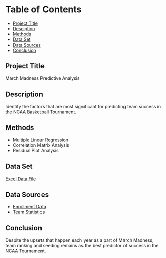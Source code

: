 # Table of Contents
- [Project Title](https://github.com/jack-meis/Hello-World/blob/main/README.md#project-title)
- [Desciption](https://github.com/jack-meis/Hello-World/blob/main/README.md#description)
- [Methods](https://github.com/jack-meis/Hello-World/blob/main/README.md#methods)
- [Data Set](https://github.com/jack-meis/Hello-World/blob/main/README.md#data-set)
- [Data Sources](https://github.com/jack-meis/Hello-World/blob/main/README.md#data-sources)
- [Conclusion](https://github.com/jack-meis/Hello-World/blob/main/README.md#conclusion)

## Project Title
March Madness Predictive Analysis

## Description
Identify the factors that are most significant for predicting team success in the NCAA Basketball Tournament.

## Methods
- Multiple Linear Regression
- Correlation Matrix Analysis
- Residual Plot Analysis

## Data Set
[Excel Data File](https://iowa-my.sharepoint.com/:x:/r/personal/mrulrich_uiowa_edu/_layouts/15/Doc.aspx?sourcedoc=%7B3E23A99D-B183-4C02-9902-284AE67C7704%7D&file=Project%20Proposal%20Data%20Sheet.xlsx&action=default&mobileredirect=true)

## Data Sources
- [Enrollment Data](https://www.usnews.com/education)
- [Team Statistics](https://basketball.realgm.com/ncaa/teams)

## Conclusion
Despite the upsets that happen each year as a part of March Madness, team ranking and seeding remains as the best predictor of success in the NCAA Tournament.
